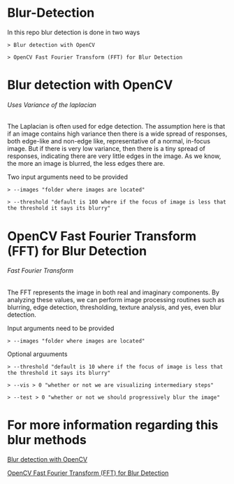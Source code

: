 # Blur-Detection

In this repo blur detection is done in two ways

    > Blur detection with OpenCV

    > OpenCV Fast Fourier Transform (FFT) for Blur Detection

# Blur detection with OpenCV

######  Uses Variance of the laplacian

The Laplacian is often used for edge detection. The assumption here is that if an image contains high variance then there is a wide spread of responses, both edge-like and non-edge like, representative of a normal, in-focus image. But if there is very low variance, then there is a tiny spread of responses, indicating there are very little edges in the image. As we know, the more an image is blurred, the less edges there are.

Two input arguments need to be provided

    > --images "folder where images are located"

    > --threshold "default is 100 where if the focus of image is less that the threshold it says its blurry"

# OpenCV Fast Fourier Transform (FFT) for Blur Detection

###### Fast Fourier Transform

The FFT represents the image in both real and imaginary components. By analyzing these values, we can perform image processing routines such as blurring, edge detection, thresholding, texture analysis, and yes, even blur detection.

Input arguments need to be provided

    > --images "folder where images are located"

Optional arguuments

    > --threshold "default is 10 where if the focus of image is less that the threshold it says its blurry"

    > --vis > 0 "whether or not we are visualizing intermediary steps"

    > --test > 0 "whether or not we should progressively blur the image"


# For more information regarding this blur methods 

[Blur detection with OpenCV](https://www.pyimagesearch.com/2015/09/07/blur-detection-with-opencv/)

[OpenCV Fast Fourier Transform (FFT) for Blur Detection](https://www.pyimagesearch.com/2020/06/15/opencv-fast-fourier-transform-fft-for-blur-detection-in-images-and-video-streams/)